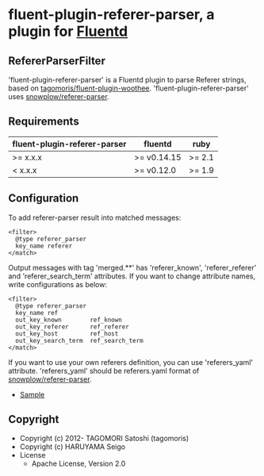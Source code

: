 # fluent-plugin-referer-parser, a plugin for [Fluentd](http://fluentd.org)

## RefererParserFilter

'fluent-plugin-referer-parser' is a Fluentd plugin to parse Referer strings, based on [tagomoris/fluent-plugin-woothee](https://github.com/tagomoris/fluent-plugin-woothee).
'fluent-plugin-referer-parser' uses [snowplow/referer-parser](https://github.com/snowplow/referer-parser).

## Requirements

| fluent-plugin-referer-parser | fluentd     | ruby   |
|------------------------------|-------------|--------|
| >= x.x.x                     | >= v0.14.15 | >= 2.1 |
| < x.x.x                      | >= v0.12.0  | >= 1.9 |

## Configuration

To add referer-parser result into matched messages:

    <filter>
      @type referer_parser
      key_name referer
    </match>

Output messages with tag 'merged.**' has 'referer_known', 'referer_referer' and 'referer_search_term' attributes. If you want to change attribute names, write configurations as below:

    <filter>
      @type referer_parser
      key_name ref
      out_key_known        ref_known
      out_key_referer      ref_referer
      out_key_host         ref_host
      out_key_search_term  ref_search_term
    </match>

If you want to use your own referers definition, you can use 'referers_yaml' attribute.
'referers_yaml' should be referers.yaml format of [snowplow/referer-parser](https://github.com/snowplow/referer-parser).

* [Sample](test/data/referers.yaml)

## Copyright

* Copyright (c) 2012- TAGOMORI Satoshi (tagomoris)
* Copyright (c) HARUYAMA Seigo
* License
  * Apache License, Version 2.0
